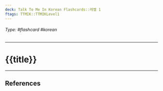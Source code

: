 ```yaml
---
deck: Talk To Me In Korean Flashcards::레벨 1
ftags: TTMIK::TTMIKLevel1
---
```

###### Type: #flashcard #korean 
---
# {{title}}


---
## References


